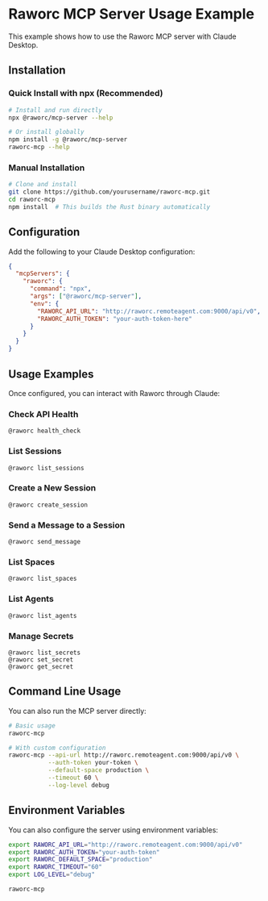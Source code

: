 # Raworc MCP Server Usage Example

This example shows how to use the Raworc MCP server with Claude Desktop.

## Installation

### Quick Install with npx (Recommended)
```bash
# Install and run directly
npx @raworc/mcp-server --help

# Or install globally
npm install -g @raworc/mcp-server
raworc-mcp --help
```

### Manual Installation
```bash
# Clone and install
git clone https://github.com/yourusername/raworc-mcp.git
cd raworc-mcp
npm install  # This builds the Rust binary automatically
```

## Configuration

Add the following to your Claude Desktop configuration:

```json
{
  "mcpServers": {
    "raworc": {
      "command": "npx",
      "args": ["@raworc/mcp-server"],
      "env": {
        "RAWORC_API_URL": "http://raworc.remoteagent.com:9000/api/v0",
        "RAWORC_AUTH_TOKEN": "your-auth-token-here"
      }
    }
  }
}
```

## Usage Examples

Once configured, you can interact with Raworc through Claude:

### Check API Health
```
@raworc health_check
```

### List Sessions
```
@raworc list_sessions
```

### Create a New Session
```
@raworc create_session
```

### Send a Message to a Session
```
@raworc send_message
```

### List Spaces
```
@raworc list_spaces
```

### List Agents
```
@raworc list_agents
```

### Manage Secrets
```
@raworc list_secrets
@raworc set_secret
@raworc get_secret
```

## Command Line Usage

You can also run the MCP server directly:

```bash
# Basic usage
raworc-mcp

# With custom configuration
raworc-mcp --api-url http://raworc.remoteagent.com:9000/api/v0 \
           --auth-token your-token \
           --default-space production \
           --timeout 60 \
           --log-level debug
```

## Environment Variables

You can also configure the server using environment variables:

```bash
export RAWORC_API_URL="http://raworc.remoteagent.com:9000/api/v0"
export RAWORC_AUTH_TOKEN="your-auth-token"
export RAWORC_DEFAULT_SPACE="production"
export RAWORC_TIMEOUT="60"
export LOG_LEVEL="debug"

raworc-mcp
```
